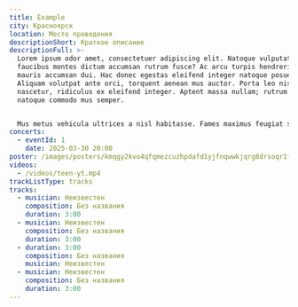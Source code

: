 ```yaml
---
title: Example
city: Красноярск
location: Место проведения
descriptionShort: Краткое описание
descriptionFull: >-
  Lorem ipsum odor amet, consectetuer adipiscing elit. Natoque vulputate
  faucibus montes dictum accumsan rutrum fusce? Ac arcu turpis hendrerit felis
  mauris accumsan dui. Hac donec egestas eleifend integer natoque posuere ante.
  Aliquam volutpat ante orci, torquent aenean mus auctor. Porta leo nisl conubia
  nascetur, ridiculus ex eleifend integer. Aptent massa nullam; rutrum amet
  natoque commodo mus semper.


  Mus metus vehicula ultrices a nisl habitasse. Fames maximus feugiat suspendisse dapibus, rutrum at consequat dictumst. Augue volutpat laoreet tincidunt dolor; quam venenatis bibendum. Porta nam auctor molestie morbi ante. Luctus mus parturient parturient fusce nam. Mauris ullamcorper urna ultricies auctor enim dapibus dui fusce augue. Id integer elit fames quis imperdiet tellus elit. Ad mollis maecenas placerat mus interdum tellus. Torquent fames massa erat dictum fusce aenean.
concerts:
  - eventId: 1
    date: 2025-03-30 20:00
poster: /images/posters/kmqgy2kvo4qfqmezcuzhpdafd1yjfnqwwkjqrg8drsoqr1fpc1lyu34vipq-tjuaikq7iijc1tux3qsxp7pyv_mu.jpg
videos:
  - /videos/teen-yt.mp4
trackListType: tracks
tracks:
  - musician: Неизвестен
    composition: Без названия
    duration: 3:00
  - musician: Неизвестен
    composition: Без названия
    duration: 3:00
  - duration: 3:00
    composition: Без названия
    musician: Неизвестен
  - musician: Неизвестен
    composition: Без названия
    duration: 3:00
---
```

